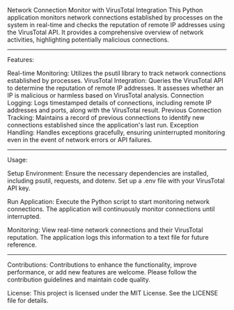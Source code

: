 Network Connection Monitor with VirusTotal Integration
This Python application monitors network connections established by processes on the system in real-time and checks the reputation of remote IP addresses using the VirusTotal API. It provides a comprehensive overview of network activities, highlighting potentially malicious connections.

---

Features: 

Real-time Monitoring: Utilizes the psutil library to track network connections established by processes.
VirusTotal Integration: Queries the VirusTotal API to determine the reputation of remote IP addresses. It assesses whether an IP is malicious or harmless based on VirusTotal analysis.
Connection Logging: Logs timestamped details of connections, including remote IP addresses and ports, along with the VirusTotal result.
Previous Connection Tracking: Maintains a record of previous connections to identify new connections established since the application's last run.
Exception Handling: Handles exceptions gracefully, ensuring uninterrupted monitoring even in the event of network errors or API failures.

---

Usage:   

Setup Environment: Ensure the necessary dependencies are installed, including psutil, requests, and dotenv. Set up a .env file with your VirusTotal API key.

Run Application: Execute the Python script to start monitoring network connections. The application will continuously monitor connections until interrupted.

Monitoring: View real-time network connections and their VirusTotal reputation. The application logs this information to a text file for future reference.

---

Contributions:
Contributions to enhance the functionality, improve performance, or add new features are welcome. Please follow the contribution guidelines and maintain code quality.

License:
This project is licensed under the MIT License. See the LICENSE file for details.
